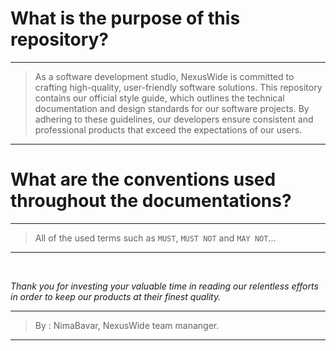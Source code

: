 # What is the purpose of this repository?
---

> As a software development studio, NexusWide is committed to crafting high-quality, user-friendly software solutions. This repository contains our official style guide, which outlines the technical 
> documentation and design standards for our software projects. By adhering to these guidelines, our developers ensure consistent and professional products that exceed the expectations of our users.

---


# What are the conventions used throughout the documentations?
---


> All of the used terms such as `MUST`, `MUST NOT` and `MAY NOT`...


---


<br>


*Thank you for investing your valuable time in reading our relentless efforts in order to keep our products at their finest quality.*

---

> By : NimaBavar, NexusWide team mananger.

----
